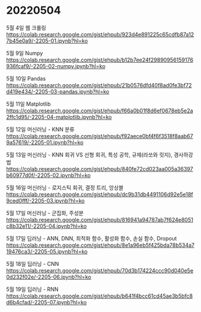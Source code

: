 # 20220504
5월 4일 웹 크롤링
https://colab.research.google.com/gist/ehpub/923d4e891225c65cdfb87a127b45e0a9/-2205-01.ipynb?hl=ko

5월 9일 Numpy
https://colab.research.google.com/gist/ehpub/b12b7ee24f29890956159176936fcaf9/-2205-02-numpy.ipynb?hl=ko

5월 10일 Pandas
https://colab.research.google.com/gist/ehpub/21b0576dfd40f8ad0fe3bf72d419e434/-2205-03-pandas.ipynb?hl=ko

5월 11일 Matplotlib
https://colab.research.google.com/gist/ehpub/f66a0b01f8d6ef0678eb5e2a2ffc1d95/-2205-04-matplotlib.ipynb?hl=ko

5월 12일 머신러닝 - KNN 분류
https://colab.research.google.com/gist/ehpub/f92aece0bf4f6f3518f8aab679a57619/-2205-01.ipynb?hl=ko

5월 13일 머신러닝 - KNN 회귀 VS 선형 회귀, 특성 공학, 규제(라쏘와 릿지), 경사하강법
https://colab.research.google.com/gist/ehpub/840fe72cd023aa005a36397b60977d0f/-2205-02.ipynb?hl=ko

5월 16일 머신러닝 - 로지스틱 회귀, 결정 트리, 앙상블
https://colab.research.google.com/gist/ehpub/dc9b31db4491106d92e5e18f9ced0fff/-2205-03.ipynb?hl=ko

5월 17일 머신러닝 - 군집화, 주성분
https://colab.research.google.com/gist/ehpub/816941a94787ab7f624e8051c8b32e11/-2205-04.ipynb?hl=ko

5월 17일 딥러닝 - ANN, DNN, 최적화 함수, 활성화 함수, 손실 함수, Dropout
https://colab.research.google.com/gist/ehpub/8e1a96eb5f425bda78b534a719476ca3/-2205-05.ipynb?hl=ko

5월 18일 딥러닝 - CNN
https://colab.research.google.com/gist/ehpub/70d3b174224ccc90d040e5e0d232f02e/-2205-06.ipynb?hl=ko

5월 19일 딥러닝 - RNN
https://colab.research.google.com/gist/ehpub/b641f4bcc61cd45ae3b5bfc8d6b4cfad/-2205-07.ipynb?hl=ko
